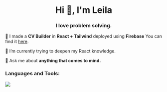 <h1 align="center">Hi 👋, I'm Leila</h1>
<h3 align="center">I love problem solving.</h3>

 🔭 I made a **CV Builder** in **React + Tailwind** deployed using **Firebase** You can find it <a href="https://github.com/leilabb/cv-builder">here</a>.

 🌱 I’m currently trying to deepen my React knowledge.

 💬 Ask me about **anything that comes to mind.**

<h3 align="left">Languages and Tools:</h3>
<p align="left">
  <a href="https://skillicons.dev">
    <img src="https://skillicons.dev/icons?i=react,ts,svelte,git,tailwind,wordpress" />
  </a>
</p>
